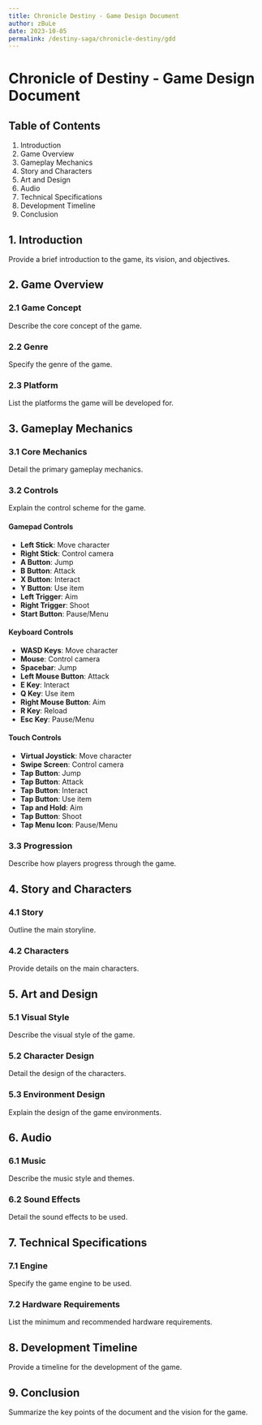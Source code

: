 ```yaml
---
title: Chronicle Destiny - Game Design Document
author: zBuLe
date: 2023-10-05
permalink: /destiny-saga/chronicle-destiny/gdd
---
```


# Chronicle of Destiny - Game Design Document

## Table of Contents
1. Introduction
2. Game Overview
3. Gameplay Mechanics
4. Story and Characters
5. Art and Design
6. Audio
7. Technical Specifications
8. Development Timeline
9. Conclusion

## 1. Introduction
Provide a brief introduction to the game, its vision, and objectives.

## 2. Game Overview
### 2.1 Game Concept
Describe the core concept of the game.

### 2.2 Genre
Specify the genre of the game.

### 2.3 Platform
List the platforms the game will be developed for.

## 3. Gameplay Mechanics
### 3.1 Core Mechanics
Detail the primary gameplay mechanics.

### 3.2 Controls
Explain the control scheme for the game.

#### Gamepad Controls
- **Left Stick**: Move character
- **Right Stick**: Control camera
- **A Button**: Jump
- **B Button**: Attack
- **X Button**: Interact
- **Y Button**: Use item
- **Left Trigger**: Aim
- **Right Trigger**: Shoot
- **Start Button**: Pause/Menu

#### Keyboard Controls
- **WASD Keys**: Move character
- **Mouse**: Control camera
- **Spacebar**: Jump
- **Left Mouse Button**: Attack
- **E Key**: Interact
- **Q Key**: Use item
- **Right Mouse Button**: Aim
- **R Key**: Reload
- **Esc Key**: Pause/Menu

#### Touch Controls
- **Virtual Joystick**: Move character
- **Swipe Screen**: Control camera
- **Tap Button**: Jump
- **Tap Button**: Attack
- **Tap Button**: Interact
- **Tap Button**: Use item
- **Tap and Hold**: Aim
- **Tap Button**: Shoot
- **Tap Menu Icon**: Pause/Menu

### 3.3 Progression
Describe how players progress through the game.

## 4. Story and Characters
### 4.1 Story
Outline the main storyline.

### 4.2 Characters
Provide details on the main characters.

## 5. Art and Design
### 5.1 Visual Style
Describe the visual style of the game.

### 5.2 Character Design
Detail the design of the characters.

### 5.3 Environment Design
Explain the design of the game environments.

## 6. Audio
### 6.1 Music
Describe the music style and themes.

### 6.2 Sound Effects
Detail the sound effects to be used.

## 7. Technical Specifications
### 7.1 Engine
Specify the game engine to be used.

### 7.2 Hardware Requirements
List the minimum and recommended hardware requirements.

## 8. Development Timeline
Provide a timeline for the development of the game.

## 9. Conclusion
Summarize the key points of the document and the vision for the game.
